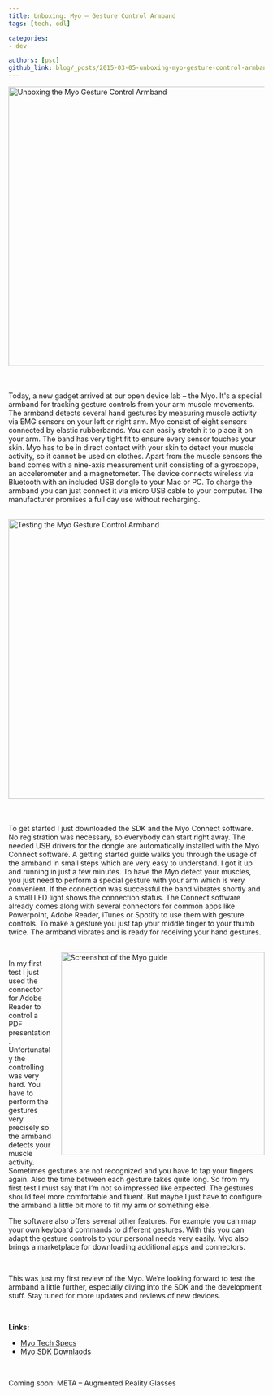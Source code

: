 ```yaml
---
title: Unboxing: Myo – Gesture Control Armband
tags: [tech, odl]

categories:
- dev

authors: [psc]
github_link: blog/_posts/2015-03-05-unboxing-myo-gesture-control-armband.md
---
```


<img src="/blog/img/blog_myo1.jpg" alt="Unboxing the Myo Gesture Control Armband" width="550" style="float: right; margin: 0 0 50px 20px" />

Today, a new gadget arrived at our open device lab – the Myo. It's a special armband for tracking gesture controls from your arm muscle movements. The armband detects several hand gestures by measuring muscle activity via EMG sensors on your left or right arm. Myo consist of eight sensors connected by elastic rubberbands. You can easily stretch it to place it on your arm. The band has very tight fit to ensure every sensor touches your skin. Myo has to be in direct contact with your skin to detect your muscle activity, so it cannot be used on clothes. Apart from the muscle sensors the band comes with a nine-axis measurement unit consisting of a gyroscope, an accelerometer and a magnetometer. The device connects wireless via Bluetooth with an included USB dongle to your Mac or PC. To charge the armband you can just connect it via micro USB cable to your computer. The manufacturer promises a full day use without recharging.

<br />

<img src="/blog/img/blog_myo2.jpg" alt="Testing the Myo Gesture Control Armband" width="550" style="float: left; margin: 0 20px 50px 0" />

To get started I just downloaded the SDK and the Myo Connect software. No registration was necessary, so everybody can start right away. The needed USB drivers for the dongle are automatically installed with the Myo Connect software. A getting started guide walks you through the usage of the armband in small steps which are very easy to understand. I got it up and running in just a few minutes. To have the Myo detect your muscles, you just need to perform a special gesture with your arm which is very convenient. If the connection was successful the band vibrates shortly and a small LED light shows the connection status. The Connect software already comes along with several connectors for common apps like Powerpoint, Adobe Reader, iTunes or Spotify to use them with gesture controls. To make a gesture you just tap your middle finger to your thumb twice. The armband vibrates and is ready for receiving your hand gestures.

<br />

<img src="/blog/img/blog_myo3.jpg" alt="Screenshot of the Myo guide" width="400" style="float: right; margin: 0 0 10px 20px" />

In my first test I just used the connector for Adobe Reader to control a PDF presentation. Unfortunately the controlling was very hard. You have to perform the gestures very precisely so the armband detects your muscle activity. Sometimes gestures are not recognized and you have to tap your fingers again. Also the time between each gesture takes quite long. So from my first test I must say that I’m not so impressed like expected. The gestures should feel more comfortable and fluent. But maybe I just have to configure the armband a little bit more to fit my arm or something else.

The software also offers several other features. For example you can map your own keyboard commands to different gestures. With this you can adapt the gesture controls to your personal needs very easily. Myo also brings a marketplace for downloading additional apps and connectors.

<br />

This was just my first review of the Myo. We’re looking forward to test the armband a little further, especially diving into the SDK and the development stuff. Stay tuned for more updates and reviews of new devices.

<br />

**Links:**
<ul>
	<li><a href="https://www.thalmic.com/en/myo/techspecs" target="_blank">Myo Tech Specs</a></li>
	<li><a href="https://developer.thalmic.com/downloads" target="_blank">Myo SDK Downlaods</a></li>
</ul>


<br />

Coming soon: META – Augmented Reality Glasses
